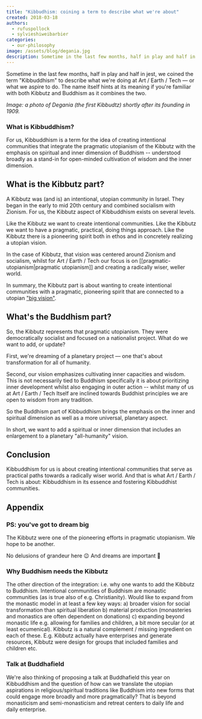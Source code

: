 ```yaml
---
title: "Kibbudhism: coining a term to describe what we're about"
created: 2018-03-18
authors:
  - rufuspollock
  - sylvieshiweibarbier
categories:
  - our-philosophy
image: /assets/blog/degania.jpg
description: Sometime in the last few months, half in play and half in jest, we coined the term "Kibbuddhism" to describe what we're doing at Art Earth Tech — or what we aspire to do. The name itself hints at its meaning if you're familiar with both Kibbutz and Buddhism as it combines the two.
---
```


Sometime in the last few months, half in play and half in jest, we coined the term "Kibbuddhism" to describe what we're doing at Art / Earth / Tech — or what we aspire to do. The name itself hints at its meaning if you're familiar with both Kibbutz and Buddhism as it combines the two.

*Image: a photo of Degania (the first Kibbudtz) shortly after its founding in 1909.*

### What is Kibbuddhism?

For us, Kibbuddhism is a term for the idea of creating intentional communities that integrate the pragmatic utopianism of the Kibbutz with the emphasis on spiritual and inner dimension of Buddhism -- understood broadly as a stand-in for open-minded cultivation of wisdom and the inner dimension.

## What is the Kibbutz part?

A Kibbutz was (and is) an intentional, utopian community in Israel. They began in the early to mid 20th century and combined socialism with Zionism. For us, the Kibbutz aspect of Kibbuddhism exists on several levels.

Like the Kibbutz we want to create intentional communities. Like the Kibbutz we want to have a pragmatic, practical, doing things approach. Like the Kibbutz there is a pioneering spirit both in ethos and in concretely realizing a utopian vision.

In the case of Kibbutz, that vision was centered around Zionism and socialism, whilst for Art / Earth / Tech our focus is on [[pragmatic-utopianism|pragmatic utopianism]] and creating a radically wiser, weller world.

In summary, the Kibbutz part is about wanting to create intentional communities with a pragmatic, pioneering spirit that are connected to a utopian ["big vision"](/big-vision/).

## What's the Buddhism part?

So, the Kibbutz represents that pragmatic utopianism. They were democratically socialist and focused on a nationalist project. What do we want to add, or update?

First, we're dreaming of a planetary project — one that's about transformation for all of humanity.

Second, our vision emphasizes cultivating inner capacities and wisdom. This is not necessarily tied to Buddhism specifically it is about prioritizing inner development whilst also engaging in outer action -- whilst many of us at Art / Earth / Tech Itself are inclined towards Buddhist principles we are open to wisdom from any tradition. 

So the Buddhism part of Kibbuddhism brings the emphasis on the inner and spiritual dimension as well as a more universal, planetary aspect.

In short, we want to add a spiritual or inner dimension that includes an enlargement to a planetary "all-humanity" vision.

## Conclusion

 Kibbuddhism for us is about creating intentional communities that serve as practical paths towards a radically wiser world. And that is what Art / Earth / Tech is about: Kibbuddhism in its essence and fostering Kibbuddhist communities.

## Appendix
### PS: you've got to dream big

The Kibbutz were one of the pioneering efforts in pragmatic utopianism. We hope to be another.

No delusions of grandeur here 😉 And dreams are important 🙂

### Why Buddhism needs the Kibbutz

The other direction of the integration: i.e. why one wants to add the Kibbutz to Buddhism. Intentional communities of Buddhism are monastic communities (as is true also of e.g. Christianity). Would like to expand from the monastic model in at least a few key ways: a) broader vision for social transformation than spiritual liberation b) material production (monasteries and monastics are often dependent on donations) c) expanding beyond monastic life e.g. allowing for families and children, a bit more secular (or at least ecumenical). Kibbutz is a natural complement / missing ingredient on each of these. E.g. Kibbutz actually have enterprises and generate resources, Kibbutz were design for groups that included families and children etc.

### Talk at Buddhafield

We're also thinking of proposing a talk at Buddhafield this year on Kibbuddhism and the question of how can we translate the utopian aspirations in religious/spiritual traditions like Buddhism into new forms that could engage more broadly and more pragmatically? That is beyond monasticism and semi-monasticism and retreat centers to daily life and daily enterprise.